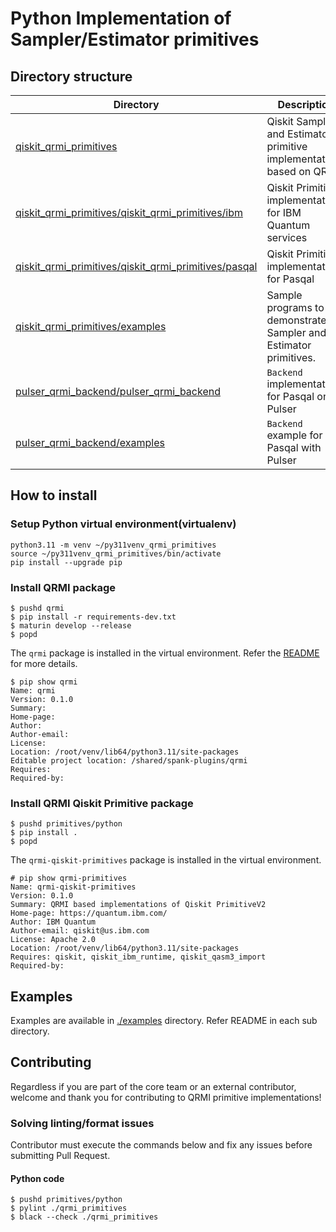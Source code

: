 # Python Implementation of Sampler/Estimator primitives

## Directory structure

| Directory | Description |
| ---- | ---- |
| [qiskit_qrmi_primitives](./qiskit_qrmi_primitives) | Qiskit Sampler and Estimator primitive implementations based on QRMI |
| [qiskit_qrmi_primitives/qiskit_qrmi_primitives/ibm](./qiskit_qrmi_primitives/qiskit_qrmi_primitives/ibm) | Qiskit Primitives implementation for IBM Quantum services |
| [qiskit_qrmi_primitives/qiskit_qrmi_primitives/pasqal](./qiskit_qrmi_primitives/qiskit_qrmi_primitives/pasqal) | Qiskit Primitives implementation for Pasqal |
| [qiskit_qrmi_primitives/examples](./qiskit_qrmi_primitives/examples) | Sample programs to demonstrate Sampler and Estimator primitives. |
| [pulser_qrmi_backend/pulser_qrmi_backend](./pulser_qrmi_backend/pulser_qrmi_backend) | `Backend` implementation for Pasqal on Pulser |
| [pulser_qrmi_backend/examples](./pulser_qrmi_backend/examples) | `Backend` example for Pasqal with Pulser |


## How to install

### Setup Python virtual environment(virtualenv)

```shell-session
python3.11 -m venv ~/py311venv_qrmi_primitives
source ~/py311venv_qrmi_primitives/bin/activate
pip install --upgrade pip
```

### Install QRMI package

```shell-session
$ pushd qrmi
$ pip install -r requirements-dev.txt
$ maturin develop --release
$ popd
```
The `qrmi` package is installed in the virtual environment. Refer the [README](../../qrmi/README.md) for more details.

```shell-session
$ pip show qrmi
Name: qrmi
Version: 0.1.0
Summary: 
Home-page: 
Author: 
Author-email: 
License: 
Location: /root/venv/lib64/python3.11/site-packages
Editable project location: /shared/spank-plugins/qrmi
Requires: 
Required-by: 
```

### Install QRMI Qiskit Primitive package
```shell-session
$ pushd primitives/python
$ pip install .
$ popd
```

The `qrmi-qiskit-primitives` package is installed in the virtual environment.

```shell-session
# pip show qrmi-primitives
Name: qrmi-qiskit-primitives
Version: 0.1.0
Summary: QRMI based implementations of Qiskit PrimitiveV2
Home-page: https://quantum.ibm.com/
Author: IBM Quantum
Author-email: qiskit@us.ibm.com
License: Apache 2.0
Location: /root/venv/lib64/python3.11/site-packages
Requires: qiskit, qiskit_ibm_runtime, qiskit_qasm3_import
Required-by: 
```

## Examples

Examples are available in [./examples](./examples) directory. Refer README in each sub directory.

## Contributing

Regardless if you are part of the core team or an external contributor, welcome and thank you for contributing to QRMI primitive implementations!

### Solving linting/format issues

Contributor must execute the commands below and fix any issues before submitting Pull Request.

#### Python code
```shell-session 
$ pushd primitives/python
$ pylint ./qrmi_primitives
$ black --check ./qrmi_primitives
``` 
